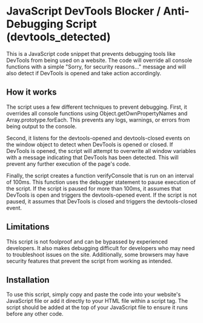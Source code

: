 # **JavaScript DevTools Blocker / Anti-Debugging Script** (devtools_detected)

This is a JavaScript code snippet that prevents debugging tools like DevTools from being used on a website. The code will override all console functions with a simple "Sorry, for security reasons..." message and will also detect if DevTools is opened and take action accordingly.
## **How it works**
The script uses a few different techniques to prevent debugging. First, it overrides all console functions using Object.getOwnPropertyNames and Array.prototype.forEach. This prevents any logs, warnings, or errors from being output to the console.

Second, it listens for the devtools-opened and devtools-closed events on the window object to detect when DevTools is opened or closed. If DevTools is opened, the script will attempt to overwrite all window variables with a message indicating that DevTools has been detected. This will prevent any further execution of the page's code.

Finally, the script creates a function verifyConsole that is run on an interval of 100ms. This function uses the debugger statement to pause execution of the script. If the script is paused for more than 100ms, it assumes that DevTools is open and triggers the devtools-opened event. If the script is not paused, it assumes that DevTools is closed and triggers the devtools-closed event.
## **Limitations**
This script is not foolproof and can be bypassed by experienced developers. It also makes debugging difficult for developers who may need to troubleshoot issues on the site. Additionally, some browsers may have security features that prevent the script from working as intended.
## **Installation**
To use this script, simply copy and paste the code into your website's JavaScript file or add it directly to your HTML file within a script tag. The script should be added at the top of your JavaScript file to ensure it runs before any other code.
